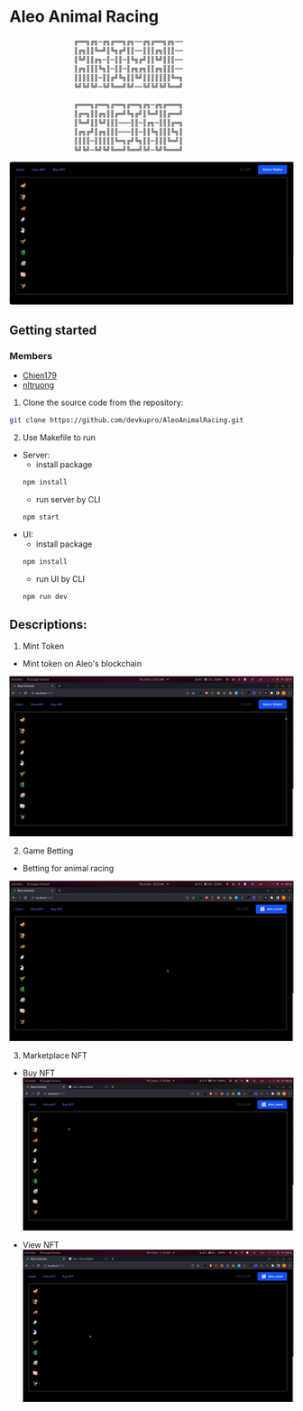 # Aleo Animal Racing
                    ╔══╗╔╗─╔╗╔══╗╔╗──╔╗╔══╗╔╗──
                    ║╔╗║║╚═╝║╚╗╔╝║║──║║║╔╗║║║──
                    ║╚╝║║╔╗─║─║║─║╚╗╔╝║║╚╝║║║──
                    ║╔╗║║║╚╗║─║║─║╔╗╔╗║║╔╗║║║──
                    ║║║║║║─║║╔╝╚╗║║╚╝║║║║║║║╚═╗
                    ╚╝╚╝╚╝─╚╝╚══╝╚╝──╚╝╚╝╚╝╚══╝

                    ╔═══╗╔══╗╔══╗╔══╗╔╗─╔╗╔═══╗
                    ║╔═╗║║╔╗║║╔═╝╚╗╔╝║╚═╝║║╔══╝
                    ║╚═╝║║╚╝║║║───║║─║╔╗─║║║╔═╗
                    ║╔╗╔╝║╔╗║║║───║║─║║╚╗║║║╚╗║
                    ║║║║─║║║║║╚═╗╔╝╚╗║║─║║║╚═╝║
                    ╚╝╚╝─╚╝╚╝╚══╝╚══╝╚╝─╚╝╚═══╝

                    
![Screenshot from 2023-11-08 16-15-04](assets/homepage.png)

## Getting started
### Members
- [Chien179](https://github.com/Chien179)
- [nltruong](https://github.com/nltruonq)

1. Clone the source code from the repository:

```bash
git clone https://github.com/devkupro/AleoAnimalRacing.git
```
2. Use Makefile to run
- Server:
    - install package
    ```bash
    npm install
    ```
    - run server by CLI
    ```bash
    npm start
    ```
- UI:
    - install package
    ```bash
    npm install
    ```
    - run UI by CLI
    ```bash
    npm run dev
    ```

## Descriptions:
1. Mint Token
- Mint token on Aleo's blockchain
  
![](assets/mint.gif)
         
2. Game Betting
- Betting for animal racing
  
![](assets/bet.gif)

3. Marketplace NFT
- Buy NFT
![](assets/buy_nft.gif)

- View NFT
![](assets/view_nft.gif)